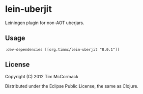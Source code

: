 # lein-uberjit

Leiningen plugin for non-AOT uberjars.

## Usage

    :dev-dependencies [[org.timmc/lein-uberjit "0.0.1"]]

## License

Copyright (C) 2012 Tim McCormack

Distributed under the Eclipse Public License, the same as Clojure.
